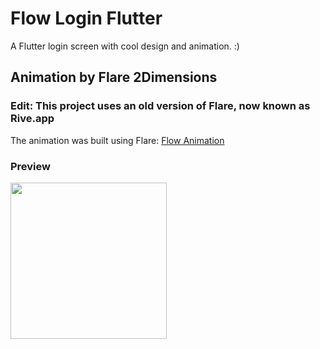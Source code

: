 # Flow Login Flutter

A Flutter login screen with cool design and animation. :)


## Animation by Flare 2Dimensions

### Edit: This project uses an old version of Flare, now known as Rive.app

The animation was built using Flare: [Flow Animation](https://www.2dimensions.com/a/willcavenagli/files/flare/flow-background/preview "Flow Animation")


### Preview
<img src="https://media.giphy.com/media/Ma1QoY5BfsSM2a5yM2/giphy.gif" width="250"/>
